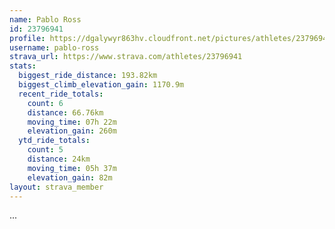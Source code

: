 ```yaml
---
name: Pablo Ross
id: 23796941
profile: https://dgalywyr863hv.cloudfront.net/pictures/athletes/23796941/14615399/1/large.jpg
username: pablo-ross
strava_url: https://www.strava.com/athletes/23796941
stats:
  biggest_ride_distance: 193.82km
  biggest_climb_elevation_gain: 1170.9m
  recent_ride_totals:
    count: 6
    distance: 66.76km
    moving_time: 07h 22m
    elevation_gain: 260m
  ytd_ride_totals:
    count: 5
    distance: 24km
    moving_time: 05h 37m
    elevation_gain: 82m
layout: strava_member
--- 
```

...
